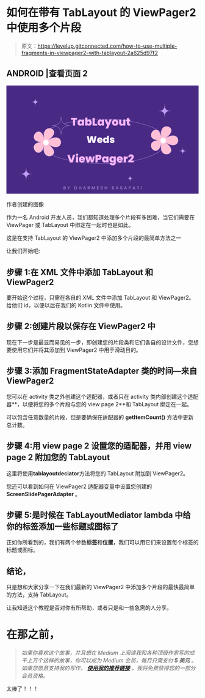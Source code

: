 # 如何在带有 TabLayout 的 ViewPager2 中使用多个片段

> 原文：<https://levelup.gitconnected.com/how-to-use-multiple-fragments-in-viewpager2-with-tablayout-2a625d97f2>

## ANDROID |查看页面 2

![](img/3f473f638bc0ce11ccbc5ad4efc71dfa.png)

作者创建的图像

作为一名 Android 开发人员，我们都知道处理多个片段有多困难，当它们需要在 ViewPager 或 TabLayout 中绑定在一起时也是如此。

这是在支持 TabLayout 的 ViewPager2 中添加多个片段的最简单方法之一

让我们开始吧:

## 步骤 1:在 XML 文件中添加 TabLayout 和 ViewPager2

要开始这个过程，只需在各自的 XML 文件中添加 TabLayout 和 ViewPager2。给他们 id，以便以后在我们的 Kotlin 文件中使用。

## 步骤 2:创建片段以保存在 ViewPager2 中

现在下一步是最显而易见的一步，即创建您的片段类和它们各自的设计文件，您想要使用它们并将其添加到 ViewPager2 中用于滑动目的。

## 步骤 3:添加 FragmentStateAdapter 类的时间—来自 ViewPager2

您可以在 activity 类之外创建这个适配器，或者只在 activity 类内部创建这个适配器**，以便将您的多个片段与您的 view page 2**和 TabLayout 绑定在一起。

可以包含任意数量的片段，但是要确保在适配器的 **getItemCount()** 方法中更新总计数。

## 步骤 4:用 view page 2 设置您的适配器，并用 view page 2 附加您的 TabLayout

这里将使用**tablayoutdeciator**方法将您的 TabLayout 附加到 ViewPager2。

您还可以看到如何在 ViewPager2 适配器变量中设置您创建的 **ScreenSlidePagerAdapter** 。

## 步骤 5:是时候在 TabLayoutMediator lambda 中给你的标签添加一些标题或图标了

正如你所看到的，我们有两个参数**标签**和**位置**，我们可以用它们来设置每个标签的标题或图标。

## 结论，

只是想和大家分享一下在我们最新的 ViewPager2 中添加多个片段的最快最简单的方法，支持 TabLayout。

让我知道这个教程是否对你有所帮助，或者只是和一些急需的人分享。

# 在那之前，

> *如果你喜欢这个故事，并且想在 Medium 上阅读我和各种顶级作家写的成千上万个这样的故事，你可以成为 Medium 会员，每月只需支付* ***5 美元*** *。如果您愿意支持我的写作，* [***使用我的推荐链接***](https://dharmeshbasapati.medium.com/membership) *，我将免费获得您的一部分会员资格。*

太棒了！！！